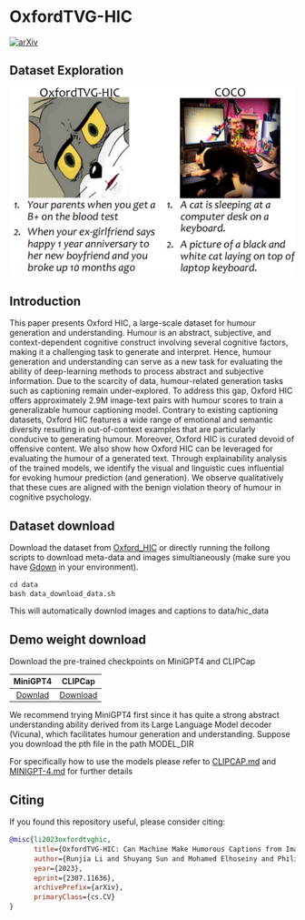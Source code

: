 # OxfordTVG-HIC
[![arXiv](https://img.shields.io/badge/arXiv-2307.11636-b31b1b.svg?style=flat)](https://arxiv.org/abs/2307.11636)

## Dataset Exploration
![data sample](doc/hic_data_demo.jpg) 

## Introduction
This paper presents Oxford HIC, a large-scale dataset for humour generation and understanding. Humour is an abstract, subjective, and context-dependent cognitive construct involving several cognitive factors, making it a challenging task to generate and interpret. Hence, humour generation and understanding can serve as a new task for evaluating the ability of deep-learning methods to process abstract and subjective information.
Due to the scarcity of data, humour-related generation tasks such as captioning remain under-explored.
To address this gap, Oxford HIC offers approximately 2.9M image-text pairs with humour scores to train a generalizable humour captioning model.
Contrary to existing captioning datasets, Oxford HIC features a wide range of emotional and semantic diversity resulting in out-of-context examples that are particularly conducive to generating humour. Moreover, Oxford HIC is curated devoid of offensive content.
We also show how Oxford HIC can be leveraged for evaluating the humour of a generated text. 
Through explainability analysis of the trained models, we identify the visual and linguistic cues influential for evoking humour prediction (and generation). We observe qualitatively that these cues are aligned with the benign violation theory of humour in cognitive psychology.



## Dataset download
Download the dataset from [Oxford_HIC](https://drive.google.com/drive/folders/1BDuUcMeaWrFD8TwgHLhFPkuAwmoHaVNQ) 
or directly running the follong scripts to download meta-data and images simultianeously (make sure you have [Gdown](https://github.com/wkentaro/gdown) in your environment). 

```
cd data
bash data_download_data.sh
```

This will automatically downlod images and captions to data/hic_data




## Demo weight download
Download the pre-trained checkpoints on MiniGPT4 and CLIPCap

|                                MiniGPT4                                |                               CLIPCap                              |
:------------------------------------------------------------------------------------------------:|:----------------------------------------------------------------------------------------------:
 [Downlad](https://drive.google.com/file/d/1a4zLvaiDBr-36pasffmgpvH5P7CKmpze/view?usp=share_link) | [Download](https://drive.google.com/file/d/1lwI3T81QtbVtIcJ7jsRxdxBI1bh_4wy7/view?usp=sharing) 


We recommend trying MiniGPT4 first since it has quite a strong abstract understanding ability derived from its Large Language Model decoder (Vicuna), which facilitates humour generation and understanding. Suppose you download the pth file in the path MODEL_DIR

For specifically how to use the models please refer to
[CLIPCAP.md](clipcap/CLIPCAP.md) and [MINIGPT-4.md](minigpt4/MINIGPT-4.md) for further details


## Citing

If you found this repository useful, please consider citing:

```bibtex
@misc{li2023oxfordtvghic,
      title={OxfordTVG-HIC: Can Machine Make Humorous Captions from Images?}, 
      author={Runjia Li and Shuyang Sun and Mohamed Elhoseiny and Philip Torr},
      year={2023},
      eprint={2307.11636},
      archivePrefix={arXiv},
      primaryClass={cs.CV}
}

```


